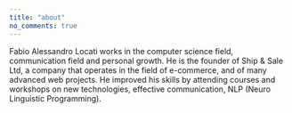 ```yaml
---
title: "about"
no_comments: true
---
```


Fabio Alessandro Locati works in the computer science field, communication field and personal growth. He is the founder of Ship & Sale Ltd, a company that operates in the field of e-commerce, and of many advanced web projects. He improved his skills by attending courses and workshops on new technologies, effective communication, NLP (Neuro Linguistic Programming).
